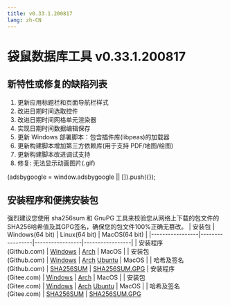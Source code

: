 ```yaml
---
title: v0.33.1.200817
lang: zh-CN
---
```


# 袋鼠数据库工具 v0.33.1.200817

## 新特性或修复的缺陷列表
1. 更新应用标题栏和页面导航栏样式
2. 改进日期时间选取控件
3. 改进日期时间网格单元渲染器
4. 实现日期时间数据编辑保存
5. 更新 Windows 部署脚本：包含插件库(libpeas)的加载器
6. 更新构建脚本增加第三方依赖库(用于支持 PDF/地图/绘图)
7. 更新构建脚本改进调试支持
8. 修复: 无法显示动画图片(.gif)

<div>
    <script2 type="text/javascript" async="true" src="https://pagead2.googlesyndication.com/pagead/js/adsbygoogle.js" />
    <ins class="adsbygoogle"
        style="display:block; text-align:center;"
        data-ad-layout="in-article"
        data-ad-format="fluid"
        data-ad-client="ca-pub-3975819313740938"
        data-ad-slot="6760827895"></ins>
    <script2 type="text/javascript">
        (adsbygoogle = window.adsbygoogle || []).push({});
    </script2>
</div>


## 安装程序和便携安装包
强烈建议您使用 sha256sum 和 GnuPG 工具来校验您从网络上下载的包文件的SHA256哈希值及其GPG签名，确保您的包文件100%正确无篡改。
| 安装包        | Windows(64 bit) | Linux(64 bit)   | MacOS(64 bit)   |
|-----------------|-----------------|-----------------|-----------------|
| 安装程序<br/>(Github.com) | [Windows](https://github.com/dbkangaroo/kangaroo/releases/download/v0.33.1.200817/kangaroo-0.33.1.200817-AMD64.exe) | [Arch](https://github.com/dbkangaroo/kangaroo/releases/download/v0.33.1.200817/kangaroo-0.33.1.200817-1-x86_64.pkg.tar.xz) | MacOS |
| 安装包<br/>(Github.com)  | [Windows](https://github.com/dbkangaroo/kangaroo/releases/download/v0.33.1.200817/kangaroo-0.33.1.200817-AMD64.7z) | [Arch](https://github.com/dbkangaroo/kangaroo/releases/download/v0.33.1.200817/kangaroo-0.33.1.200817-arch.tar.gz) [Ubuntu](https://github.com/dbkangaroo/kangaroo/releases/download/v0.33.1.200817/kangaroo-0.33.1.200817-ubuntu.tar.gz) | MacOS |
| 哈希及签名<br/>(Github.com) | [SHA256SUM](https://github.com/dbkangaroo/kangaroo/releases/download/v0.33.1.200817/kangaroo-0.33.1.200817.sha256sum) | [SHA256SUM.GPG](https://github.com/dbkangaroo/kangaroo/releases/download/v0.33.1.200817/kangaroo-0.33.1.200817.sha256sum.asc)
| 安装程序<br/>(Gitee.com) | [Windows](https://gitee.com/dbkangaroo/kangaroo/attach_files/455480/download) | [Arch](https://gitee.com/dbkangaroo/kangaroo/attach_files/455476/download) | MacOS |
| 安装包<br/>(Gitee.com)  | [Windows](https://gitee.com/dbkangaroo/kangaroo/attach_files/455482/download) | [Arch](https://gitee.com/dbkangaroo/kangaroo/attach_files/455477/download) [Ubuntu](https://gitee.com/dbkangaroo/kangaroo/attach_files/455478/download) | MacOS |
| 哈希及签名<br/>(Gitee.com) | [SHA256SUM](https://gitee.com/dbkangaroo/kangaroo/attach_files/455474/download) | [SHA256SUM.GPG](https://gitee.com/dbkangaroo/kangaroo/attach_files/455475/download)